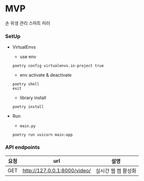 # MVP

손 위생 관리 스마트 미러

### SetUp

- VirtualEnvs

  - use env

  ```
  poetry config virtualenvs.in-project true
  ```

  - env activate & deactivate

  ```
  poetry shell
  exit
  ```

  - library install

  ```
  poetry install
  ```

- Run
  - `main.py`
  ```
  poetry run uvicorn main:app
  ```

### API endpoints

| 요청 |             url              |        설명         |
| :--: | :--------------------------: | :-----------------: |
| GET  | http://127.0.0.1:8000/video/ | 실시간 웹 캠 활성화 |
